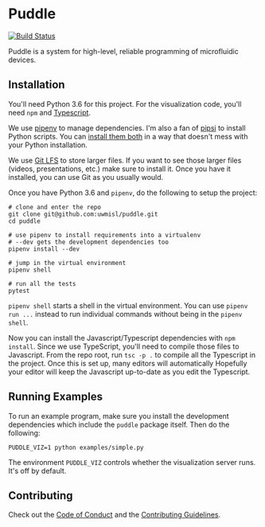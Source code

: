 # Puddle

[![Build Status](https://travis-ci.org/uwmisl/puddle.svg?branch=master)](https://travis-ci.org/uwmisl/puddle)

Puddle is a system for high-level, reliable programming of microfluidic devices.

## Installation

You'll need Python 3.6 for this project. For the visualization code, you'll need
`npm` and [Typescript].

We use [pipenv] to manage dependencies. I'm also a fan of [pipsi] to install
Python scripts. You can [install them both][fancy-pipenv] in a way that doesn't
mess with your Python installation.

We use [Git LFS][lfs] to store larger files. If you want to see those larger
files (videos, presentations, etc.) make sure to install it. Once you have it
installed, you can use Git as you usually would.

Once you have Python 3.6 and `pipenv`, do the following to setup the project:
```shell
# clone and enter the repo
git clone git@github.com:uwmisl/puddle.git
cd puddle

# use pipenv to install requirements into a virtualenv
# --dev gets the development dependencies too
pipenv install --dev

# jump in the virtual environment
pipenv shell

# run all the tests
pytest
```

`pipenv shell` starts a shell in the virtual environment.
You can use `pipenv run ...` instead to run individual commands without being in
the `pipenv shell`.

Now you can install the Javascript/Typescript dependencies with `npm install`.
Since we use TypeScript, you'll need to compile those files to Javascript. From
the repo root, run `tsc -p .` to compile all the Typescript in the project.
Once this is set up, many editors will automatically
Hopefully your editor will keep the Javascript up-to-date as you edit the Typescript.

## Running Examples

To run an example program, make sure you install the development dependencies
which include the `puddle` package itself. Then do the following:
```shell
PUDDLE_VIZ=1 python examples/simple.py
```

The environment `PUDDLE_VIZ` controls whether the visualization server runs.
It's off by default.

## Contributing

Check out the [Code of Conduct][cc] and the [Contributing Guidelines][contrib].

[cc]: CODE_OF_CONDUCT.md
[contrib]: CONTRIBUTING.md
[typescript]: https://www.typescriptlang.org/#download-links
[pipenv]: https://docs.pipenv.org
[pipsi]: https://github.com/mitsuhiko/pipsi
[fancy-pipenv]: https://docs.pipenv.org/install.html#fancy-installation-of-pipenv
[lfs]: https://git-lfs.github.com/
